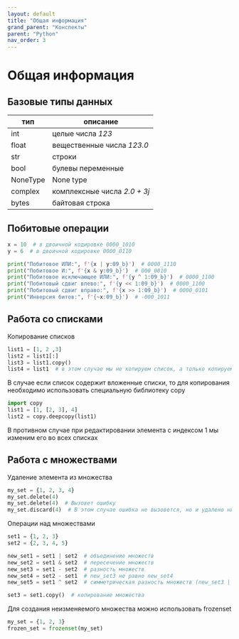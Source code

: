 ```yaml
---
layout: default
title: "Общая информация"
grand_parent: "Конспекты"
parent: "Python"
nav_order: 3
---
```


# Общая информация

## Базовые типы данных

| тип      | описание                     |
| -------- | ---------------------------- |
| int      | целые числа *123*            |
| float    | вещественные числа *123.0*   |
| str      | строки                       |
| bool     | булевы переменные            |
| NoneType | None type                    |
| complex  | комплексные числа *2.0 + 3j* |
| bytes    | байтовая строка              |

## Побитовые операции

```py
x = 10  # в двоичной кодировке 0000_1010
y = 6  # в двоичной кодировке 0000_0110

print("Побитовое ИЛИ:", f'{x | y:09_b}')  # 0000_1110
print("Побитовое И:", f'{x & y:09_b}')  # 000_0010
print("Побитовое исключающее ИЛИ:", f'{y ^ 1:09_b}')  # 0000_1100
print("Побитовый сдвиг влево:", f'{y << 1:09_b}')  # 0000_1100
print("Побитовый сдвиг вправо:", f'{x >> 1:09_b}')  # 0000_0101
print("Инверсия битов:", f'{~x:09_b}')  # -000_1011
```

## Работа со списками

Копирование списков

```py
list1 = [1, 2 ,3]
list2 = list1[:]
list3 = list1.copy()
list4 = list1  # в этом случае мы не копируем список, а только копируем ссылку на список
```

В случае если список содержит вложенные списки, то для копирования необходимо использовать специальную библиотеку copy

```py
import copy
list1 = [1, [2, 3], 4]
list2 = copy.deepcopy(list1)
```

В противном случае при редактировании элемента с индексом 1 мы изменим его во всех списках

## Работа с множествами

Удаление элемента из множества

```py
my_set = {1, 2, 3, 4}
my_set.delete(4)
my_set.delete(4)  # Вызовет ошибку
my_set.discard(4)  # В этом случае ошибка не вызовется, но и удалено ничего не будет
```

Операции над множествами

```py
set1 = {1, 2, 3}
set2 = {2, 3, 4, 5}

new_set1 = set1 | set2  # объединение множеств
new_set2 = set1 & set2  # пересечение множеств
new_set3 = set1 - set2  # разность множеств
new_set4 = set2 - set1  # new_set3 не равно new_set4
new_set5 = set1 ^ set2  # симметрическая разность множеств (new_set3 | new_set4)

set3 = set1.copy()  # копирование множества
```

Для создания неизменяемого множества можно использовать frozenset

```py
my_set = {1, 2, 3}
frozen_set = frozenset(my_set)
```
